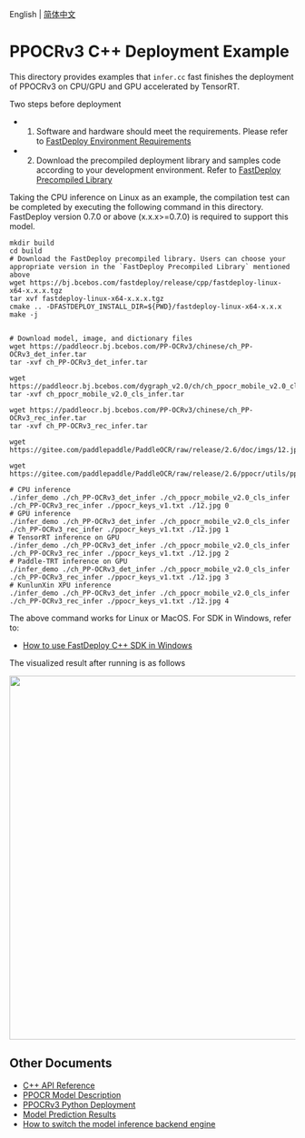 English | [简体中文](README_CN.md)
# PPOCRv3 C++ Deployment Example

This directory provides examples that `infer.cc` fast finishes the deployment of PPOCRv3 on CPU/GPU and GPU accelerated by TensorRT. 

Two steps before deployment

- 1. Software and hardware should meet the requirements. Please refer to [FastDeploy Environment Requirements](../../../../../docs/cn/build_and_install/download_prebuilt_libraries.md)  
- 2. Download the precompiled deployment library and samples code according to your development environment. Refer to [FastDeploy Precompiled Library](../../../../../docs/cn/build_and_install/download_prebuilt_libraries.md)

Taking the CPU inference on Linux as an example, the compilation test can be completed by executing the following command in this directory. FastDeploy version 0.7.0 or above (x.x.x>=0.7.0) is required to support this model.

```
mkdir build
cd build
# Download the FastDeploy precompiled library. Users can choose your appropriate version in the `FastDeploy Precompiled Library` mentioned above 
wget https://bj.bcebos.com/fastdeploy/release/cpp/fastdeploy-linux-x64-x.x.x.tgz
tar xvf fastdeploy-linux-x64-x.x.x.tgz
cmake .. -DFASTDEPLOY_INSTALL_DIR=${PWD}/fastdeploy-linux-x64-x.x.x
make -j


# Download model, image, and dictionary files
wget https://paddleocr.bj.bcebos.com/PP-OCRv3/chinese/ch_PP-OCRv3_det_infer.tar
tar -xvf ch_PP-OCRv3_det_infer.tar

wget https://paddleocr.bj.bcebos.com/dygraph_v2.0/ch/ch_ppocr_mobile_v2.0_cls_infer.tar
tar -xvf ch_ppocr_mobile_v2.0_cls_infer.tar

wget https://paddleocr.bj.bcebos.com/PP-OCRv3/chinese/ch_PP-OCRv3_rec_infer.tar
tar -xvf ch_PP-OCRv3_rec_infer.tar

wget https://gitee.com/paddlepaddle/PaddleOCR/raw/release/2.6/doc/imgs/12.jpg

wget https://gitee.com/paddlepaddle/PaddleOCR/raw/release/2.6/ppocr/utils/ppocr_keys_v1.txt

# CPU inference
./infer_demo ./ch_PP-OCRv3_det_infer ./ch_ppocr_mobile_v2.0_cls_infer ./ch_PP-OCRv3_rec_infer ./ppocr_keys_v1.txt ./12.jpg 0
# GPU inference
./infer_demo ./ch_PP-OCRv3_det_infer ./ch_ppocr_mobile_v2.0_cls_infer ./ch_PP-OCRv3_rec_infer ./ppocr_keys_v1.txt ./12.jpg 1
# TensorRT inference on GPU
./infer_demo ./ch_PP-OCRv3_det_infer ./ch_ppocr_mobile_v2.0_cls_infer ./ch_PP-OCRv3_rec_infer ./ppocr_keys_v1.txt ./12.jpg 2
# Paddle-TRT inference on GPU
./infer_demo ./ch_PP-OCRv3_det_infer ./ch_ppocr_mobile_v2.0_cls_infer ./ch_PP-OCRv3_rec_infer ./ppocr_keys_v1.txt ./12.jpg 3
# KunlunXin XPU inference
./infer_demo ./ch_PP-OCRv3_det_infer ./ch_ppocr_mobile_v2.0_cls_infer ./ch_PP-OCRv3_rec_infer ./ppocr_keys_v1.txt ./12.jpg 4
```

The above command works for Linux or MacOS. For SDK in Windows, refer to:
- [How to use FastDeploy C++ SDK in Windows](../../../../../docs/cn/faq/use_sdk_on_windows.md)

The visualized result after running is as follows

<img width="640" src="https://user-images.githubusercontent.com/109218879/185826024-f7593a0c-1bd2-4a60-b76c-15588484fa08.jpg">

## Other Documents

- [C++ API Reference](https://baidu-paddle.github.io/fastdeploy-api/cpp/html/)
- [PPOCR Model Description](../../)
- [PPOCRv3 Python Deployment](../python)
- [Model Prediction Results](../../../../../docs/cn/faq/how_to_change_backend.md)
- [How to switch the model inference backend engine](../../../../../docs/cn/faq/how_to_change_backend.md)

